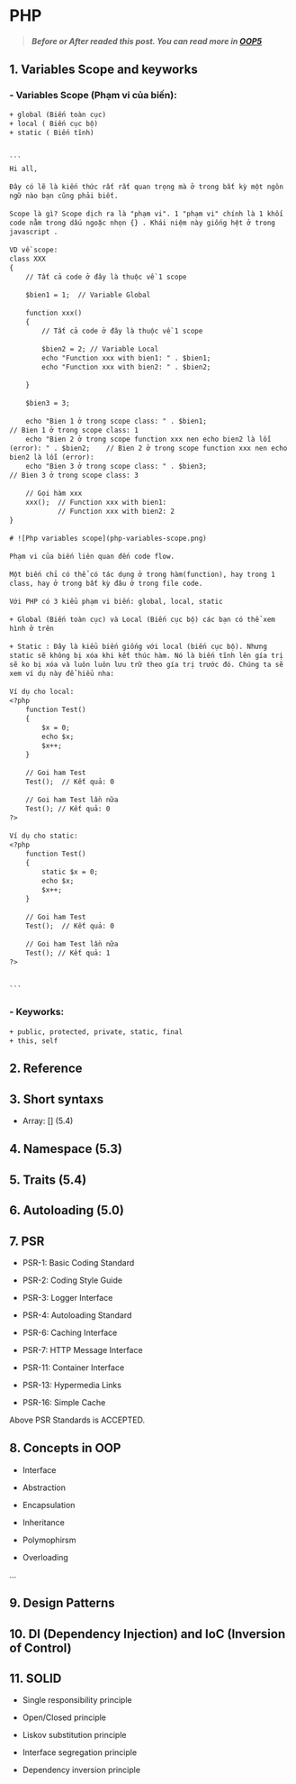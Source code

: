 # PHP

> ##### Before or After readed this post. You can read more in [OOP5](http://php.net/manual/en/oop5.intro.php)

## 1. Variables Scope and keyworks

### - Variables Scope (Phạm vi của biến):
    
    + global (Biến toàn cục)
    + local ( Biến cục bộ)
    + static ( Biến tĩnh)


    ```
    Hi all,

    Đây có lẽ là kiến thức rất rất quan trọng mà ở trong bất kỳ một ngôn ngữ nào bạn cũng phải biết.
    
    Scope là gì? Scope dịch ra là "phạm vi". 1 "phạm vi" chính là 1 khối code nằm trong dấu ngoặc nhọn {} . Khái niệm này giống hệt ở trong javascript .

    VD về scope:
    class XXX
    {
        // Tất cả code ở đây là thuộc về 1 scope

        $bien1 = 1;  // Variable Global

        function xxx()
        {
            // Tất cả code ở đây là thuộc về 1 scope

            $bien2 = 2; // Variable Local
            echo "Function xxx with bien1: " . $bien1;
            echo "Function xxx with bien2: " . $bien2;

        }

        $bien3 = 3;

        echo "Bien 1 ở trong scope class: " . $bien1;                                         // Bien 1 ở trong scope class: 1
        echo "Bien 2 ở trong scope function xxx nen echo bien2 là lỗi (error): " . $bien2;    // Bien 2 ở trong scope function xxx nen echo bien2 là lỗi (error):
        echo "Bien 3 ở trong scope class: " . $bien3;                                         // Bien 3 ở trong scope class: 3

        // Gọi hàm xxx
        xxx();  // Function xxx with bien1:
                // Function xxx with bien2: 2
    }

    # ![Php variables scope](php-variables-scope.png)

    Phạm vi của biến liên quan đến code flow.

    Một biến chỉ có thể có tác dụng ở trong hàm(function), hay trong 1 class, hay ở trong bất kỳ đâu ở trong file code.
    
    Với PHP có 3 kiểu phạm vi biến: global, local, static

    + Global (Biến toàn cục) và Local (Biến cục bộ) các bạn có thể xem hình ở trên

    + Static : Đây là kiểu biến giống với local (biến cục bộ). Nhưng static sẽ không bị xóa khi kết thúc hàm. Nó là biến tĩnh lên gía trị sẽ ko bị xóa và luôn luôn lưu trữ theo gía trị trước đó. Chúng ta sẽ xem ví dụ này để hiểu nha:

    Ví dụ cho local:
    <?php
        function Test()
        {
            $x = 0;
            echo $x;
            $x++;
        }

        // Goi ham Test
        Test();  // Kết quả: 0

        // Goi ham Test lần nữa
        Test(); // Kết quả: 0
    ?>

    Ví dụ cho static:
    <?php
        function Test()
        {
            static $x = 0;
            echo $x;
            $x++;
        }

        // Goi ham Test
        Test();  // Kết quả: 0

        // Goi ham Test lần nữa
        Test(); // Kết quả: 1
    ?>


    ```
### - Keyworks:

    + public, protected, private, static, final
    + this, self

## 2. Reference


## 3. Short syntaxs

- Array: [] (5.4)

## 4. Namespace (5.3)

## 5. Traits (5.4)

## 6. Autoloading (5.0)

## 7. PSR

- PSR-1: Basic Coding Standard

- PSR-2: Coding Style Guide

- PSR-3: Logger Interface

- PSR-4: Autoloading Standard

- PSR-6: Caching Interface

- PSR-7: HTTP Message Interface

- PSR-11: Container Interface

- PSR-13: Hypermedia Links

- PSR-16: Simple Cache

Above PSR Standards is ACCEPTED.

## 8. Concepts in OOP

- Interface

- Abstraction

- Encapsulation

- Inheritance

- Polymophirsm

- Overloading

...

## 9. Design Patterns


## 10. DI (Dependency Injection) and IoC (Inversion of Control)

## 11. SOLID

- Single responsibility principle

- Open/Closed principle

- Liskov substitution principle

- Interface segregation principle

- Dependency inversion principle
